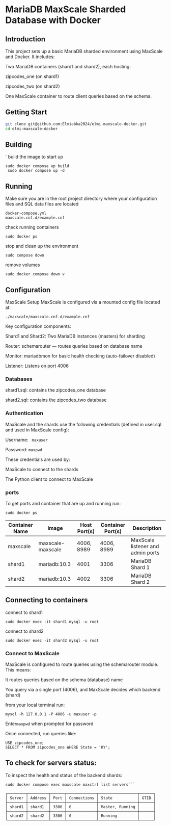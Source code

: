 # MariaDB MaxScale Sharded Database with Docker

## Introduction

This project sets up a basic MariaDB sharded environment using MaxScale and Docker. It includes:

Two MariaDB containers (shard1 and shard2), each hosting:

zipcodes_one (on shard1)

zipcodes_two (on shard2)

One MaxScale container to route client queries based on the schema.


## Getting Start
```bash
git clone git@github.com:Elmiabka2024/elmi-maxscale-docker.git
cd elmi-maxscale-docker
```


## Building

`
build the image to start up
```
sudo docker compose up build
 sudo docker compose up -d
```

## Running

Make sure you are in the root project directory where your configuration files and SQL data files are located
 ```
docker-compose.yml
maxscale.cnf.d/example.cnf
```

check running containers
```
sudo docker ps
```
stop and clean up the environment
```
sudo compose down
```

remove volumes

```
sudo docker compose down v
```

## Configuration

MaxScale Setup
MaxScale is configured via a mounted config file located at:


```
./maxscale/maxscale.cnf.d/example.cnf
```

Key configuration components:

Shard1 and Shard2: Two MariaDB instances (masters) for sharding

Router: schemarouter — routes queries based on database name

Monitor: mariadbmon for basic health checking (auto-failover disabled)

Listener: Listens on port 4006

### Databases

shard1.sql: contains the zipcodes_one database

shard2.sql: contains the zipcodes_two database

### Authentication
MaxScale and the shards use the following credentials (defined in user.sql and used in MaxScale config):

Username:
``` maxuser```

Password:
```maxpwd```

These credentials are used by:

MaxScale to connect to the shards

The Python client to connect to MaxScale

### ports

To get ports and container that are up and running run:

```
sudo docker ps
```

| Container Name | Image            | Host Port(s)       | Container Port(s) | Description                    |
|----------------|------------------|--------------------|-------------------|--------------------------------|
| maxscale       | maxscale-maxscale| 4006, 8989         | 4006, 8989        | MaxScale listener and admin ports |
| shard1         | mariadb:10.3     | 4001               | 3306              | MariaDB Shard 1                |
| shard2         | mariadb:10.3     | 4002               | 3306              | MariaDB Shard 2                |

## Connecting to containers


connect to shard1 
```
sudo docker exec -it shard1 mysql -u root
```
connect to shard2

```
sudo docker exec -it shard2 mysql -u root

```
### Connect to MaxScale

MaxScale is configured to route queries using the schemarouter module.
This means:

It routes queries based on the schema (database) name

You query via a single port (4006), and MaxScale decides which backend (shard)

 
from your local terminal run:
```
mysql -h 127.0.0.1 -P 4006 -u maxuser -p
```
Enter```maxpwd```
 when prompted for password 

Once connected, run queries like:
```
USE zipcodes_one;
SELECT * FROM zipcodes_one WHERE State = 'KY';
```

## To check for servers status:

To inspect the health and status of the backend shards:

```
sudo docker compose exec maxscale maxctrl list servers```

┌────────┬─────────┬──────┬─────────────┬─────────────────┬──────┐
│ Server │ Address │ Port │ Connections │ State           │ GTID │
├────────┼─────────┼──────┼─────────────┼─────────────────┼──────┤
│ shard1 │ shard1  │ 3306 │ 0           │ Master, Running │      │
├────────┼─────────┼──────┼─────────────┼─────────────────┼──────┤
│ shard2 │ shard2  │ 3306 │ 0           │ Running         │      │
└────────┴─────────┴──────┴─────────────┴─────────────────┴──────┘

